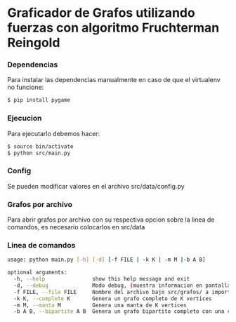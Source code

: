 # Graficador de Grafos utilizando fuerzas con algoritmo Fruchterman Reingold

### Dependencias

Para instalar las dependencias manualmente en caso de que el virtualenv no funcione:

```sh
$ pip install pygame
```

### Ejecucion

Para ejecutarlo debemos hacer:

```sh
$ source bin/activate
$ python src/main.py
```

### Config
Se pueden modificar valores en el archivo src/data/config.py

### Grafos por archivo
Para abrir grafos por archivo con su respectiva opcion sobre la linea de comandos, es necesario colocarlos en src/data

### Linea de comandos

```sh
usage: python main.py [-h] [-d] [-f FILE | -k K | -m M |-b A B]

optional arguments:
  -h, --help               show this help message and exit
  -d, --debug              Modo debug, (muestra informacion en pantalla
  -f FILE, --file FILE     Nombre del archivo bajo src/grafos/ a importar
  -k K, --complete K       Genera un grafo completo de K vertices
  -m M, --manta M 		   Genera una manta de K vertices
  -b A B, --bipartite A B  Genera un grafo bipartito completo con una componente de A vertices y la otra de B vertices
```
